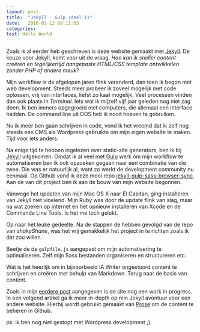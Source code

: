 ```yaml
---
layout: post
title:  "Jekyll - Gulp (deel 1)"
date:   2016-01-12 09:11:03
categories:
test: Hello World
---
```


Zoals ik al eerder heb geschreven is deze website gemaakt met [Jekyll](http://jekyllrb.com/). De keuze voor Jekyll, komt voor uit de vraag.
*Hoe kan ik sneller content creëren en tegelijkertijd aangepaste HTML/CSS template ontwikkelen zonder PHP of andere meuk*?

Mijn workflow is de afgelopen jaren flink veranderd, dan toen ik begon met web development. Steeds meer probeer ik zoveel mogelijk met code oplossen, vrij van interfaces, liefst zo kaal mogelijk. Veel processen vinden dan ook plaats in *Terminal*. Iets wat ik mijzelf vijf jaar geleden nog niet zag doen. Ik ben immers opgegroeid met computers, die allemaal een interface hadden. De command line uit DOS heb ik nooit hoeven te gebruiken.

Nu ik meer ben gaan schrijven in code, vond ik het vreemd dat ik zelf nog steeds een CMS als Wordpress gebruikte om mijn eigen website te maken. Tijd voor iets anders.

Na enige tijd te hebben ingelezen over static-site generators, ben ik bij [Jekyll](http://jekyllrb.com/) uitgekomen. Omdat ik al veel met [Gulp](http://gulpjs.com/) werk om mijn workflow te automatiseren ben ik ook opzoeken gegaan naar een combinatie van die twee. Die was er natuurlijk al, want zo werkt de development community nu eenmaal. Op Github vond ik deze mooi repo [jekyll-gulp-sass-browser-sync](https://github.com/shakyShane/jekyll-gulp-sass-browser-sync). Aan de van dit project ben ik aan de bouw van mijn website begonnen.

Vanwege het updaten van mijn Mac OS X naar El Capitan, ging installeren van Jekyll niet vloeiend. Mijn Ruby was door de update flink van slag, maar na wat zoeken op internet en het opnieuw installeren van Xcode en de Commande Line Tools. Is het me toch gelukt.

Op naar het leuke gedeelte. Na de stappen de hebben gevolgd van de repo van *shakyShane*, was het vrij gemakkelijk het project in te richten zoals ik dat zou willen.

Beetje de de `gulpfile.js` aangepast om mijn automatisering te optimaliseren. Zelf mijn Sass bestanden organiseren en structureren etc.

Wat is het heerlijk om in bijvoorbeeld iA Writer ongestoord content te schrijven en creëren met behulp van Markdown. Terug naar de basis van content.

Zoals in mijn [eerdere post](/journal/2016/01/12/hello-world/) aangegeven is de site nog een work in progress. In een volgend artikel ga ik meer in-depth op min Jekyll avontuur voor een andere website. Hierbij wordt gebruikt gemaakt van [Prose](http://prose.io/) om de content te beheren in Github.

ps: ik ben nog niet gestopt met Wordpress development ;)
